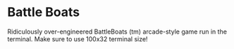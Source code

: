 # Battle Boats
Ridiculously over-engineered BattleBoats (tm) arcade-style game run in the terminal. Make sure to use 100x32 terminal size!
